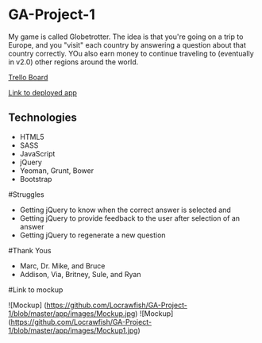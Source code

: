 # GA-Project-1
My game is called Globetrotter. The idea is that you're going on a trip to Europe,
and you "visit" each country by answering a question about that country correctly. YOu also
earn money to continue traveling to (eventually in v2.0) other regions around the world.

[Trello Board](https://trello.com/b/GBSGpCCf/ga-project-1)

[Link to deployed app](http://upholsterer-richard-67310.bitballoon.com/)

## Technologies

* HTML5
* SASS
* JavaScript
* jQuery
* Yeoman, Grunt, Bower
* Bootstrap

#Struggles
* Getting jQuery to know when the correct answer is selected and
* Getting jQuery to provide feedback to the user after selection of an answer
* Getting jQuery to regenerate a new question

#Thank Yous
* Marc, Dr. Mike, and Bruce
* Addison, Via, Britney, Sule, and Ryan

#Link to mockup

![Mockup] (https://github.com/Locrawfish/GA-Project-1/blob/master/app/images/Mockup.jpg)
![Mockup] (https://github.com/Locrawfish/GA-Project-1/blob/master/app/images/Mockup1.jpg)


